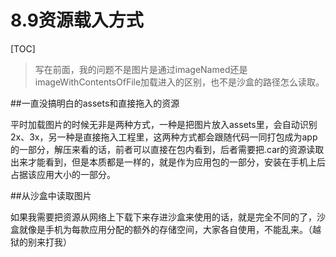 # 8.9资源载入方式

[TOC]

> 写在前面，我的问题不是图片是通过imageNamed还是imageWithContentsOfFile加载进入的区别，也不是沙盒的路径怎么读取。

##一直没搞明白的assets和直接拖入的资源

平时加载图片的时候无非是两种方式，一种是把图片放入assets里，会自动识别2x、3x，另一种是直接拖入工程里，这两种方式都会跟随代码一同打包成为app的一部分，解压来看的话，前者可以直接在包内看到，后者需要把.car的资源读取出来才能看到，但是本质都是一样的，就是作为应用包的一部分，安装在手机上后占据该应用大小的一部分。

##从沙盒中读取图片

如果我需要把资源从网络上下载下来存进沙盒来使用的话，就是完全不同的了，沙盒就像是手机为每款应用分配的额外的存储空间，大家各自使用，不能乱来。（越狱的别来打我）




